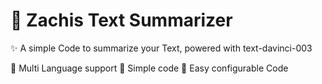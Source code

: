 # 📜 Zachis Text Summarizer
✨ A simple Code to summarize your Text, powered with text-davinci-003

🔹 Multi Language support
🔹 Simple code
🔹 Easy configurable Code
